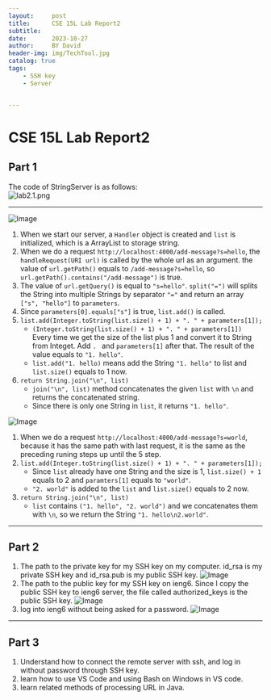 ```yaml
---
layout:     post
title:      CSE 15L Lab Report2
subtitle:   
date:       2023-10-27
author:     BY David
header-img: img/TechTool.jpg
catalog: true
tags:
    - SSH key
    - Server


---
```


# CSE 15L Lab Report2

## Part 1  
The code of StringServer is as follows:  
![lab2.1.png](https://raw.githubusercontent.com/SoulCoder3/cse15l-lab-report2/main/lab2.1.png)  

***  


![Image](https://raw.githubusercontent.com/SoulCoder3/cse15l-lab-report2/main/lab2.2.png)  
1. When we start our server, a `Handler` object is created and `list` is initialized, which is a ArrayList to storage string.  
2. When we do a request `http://localhost:4000/add-message?s=hello`, the `handleRequest(URI url)` is called by the whole url as an argument. the value of `url.getPath()` equals to `/add-message?s=hello`, so `url.getPath().contains("/add-message")` is true.
3. The value of `url.getQuery()` is equal to `"s=hello"`. `split("=")` will splits the String into multiple Strings by separator `"="` and return an array `["s", "hello"]` to `parameters`.
4. Since `parameters[0].equals["s"]` is true, `list.add()` is called.
5. `list.add(Integer.toString(list.size() + 1) + ". " + parameters[1]);`
   - `(Integer.toString(list.size() + 1) + ". " + parameters[1])` Every time we get the size of the list plus 1 and convert it to String from Integet. Add `. ` and `parameters[1]` after that. The result of the value equals to `"1. hello"`.
   - `list.add("1. hello)` means add the String `"1. hello"` to list and `list.size()` equals to 1 now.  
6. `return String.join("\n", list)`
   - `join("\n", list)` method concatenates the given `list` with `\n` and returns the concatenated string.
   - Since there is only one String in `list`, it returns `"1. hello"`.

![Image](https://raw.githubusercontent.com/SoulCoder3/cse15l-lab-report2/main/lanb2.3.png)  
1. When we do a request `http://localhost:4000/add-message?s=world`, because it has the same path with last request, it is the same as the preceding runing steps up until the 5 step.
2. `list.add(Integer.toString(list.size() + 1) + ". " + parameters[1]);`
   - Since `list` already have one String and the size is 1, `list.size() + 1` equals to 2 and `paramters[1]` equals to `"world"`.
   - `"2. world"` is added to the `list` and `list.size()` equals to 2 now.
3. `return String.join("\n", list)`
   - `list` contains `("1. hello", "2. world")` and we concatenates them with `\n`, so we return the String `"1. hello\n2.world"`.

***

## Part 2
1. The path to the private key for my SSH key on my computer. id_rsa is my private SSH key and id_rsa.pub is my public SSH key.
![Image](https://raw.githubusercontent.com/SoulCoder3/cse15l-lab-report2/main/lab2.4.png)
1. The path to the public key for my SSH key on ieng6. Since I copy the public SSH key to ieng6 server, the file called authorized_keys is the public SSH key.
![Image](https://raw.githubusercontent.com/SoulCoder3/cse15l-lab-report2/main/lab2.6.png)
1. log into ieng6 without being asked for a password.
![Image](https://raw.githubusercontent.com/SoulCoder3/cse15l-lab-report2/main/lab2.5.png)

***  

## Part 3
1. Understand how to connect the remote server with ssh, and log in without password through SSH key.
2. learn how to use VS Code and using Bash on Windows in VS code.
3. learn related methods of processing URL in Java.

